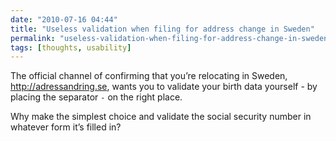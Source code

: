 ```yaml
---
date: "2010-07-16 04:44"
title: "Useless validation when filing for address change in Sweden"
permalink: "useless-validation-when-filing-for-address-change-in-sweden"
tags: [thoughts, usability]
---
```


The official channel of confirming that you’re relocating in Sweden, http://adressandring.se, wants you to validate your birth data yourself - by placing the separator `-` on the right place.

Why make the simplest choice and validate the social security number in whatever form it’s filled in?
